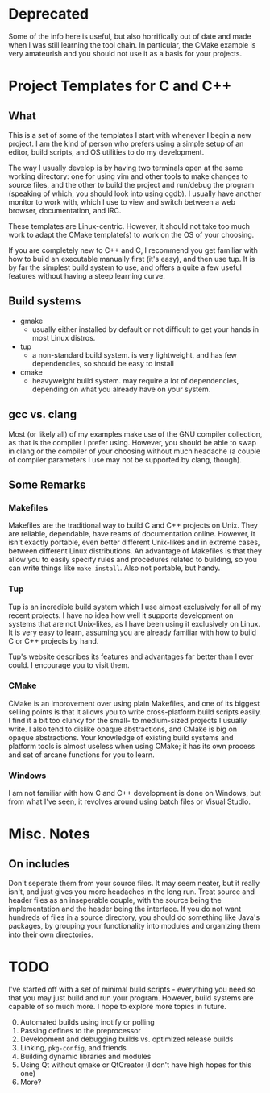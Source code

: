 # Deprecated

Some of the info here is useful, but also horrifically out of date and made when I was still learning the tool chain. In particular, the CMake example is very amateurish and you should not use it as a basis for your projects.


Project Templates for C and C++
===============================

What
----

This is a set of some of the templates I start with whenever I begin a new project. I
am the kind of person who prefers using a simple setup of an editor, build scripts,
and OS utilities to do my development.

The way I usually develop is by having two terminals open at the same working directory:
one for using vim and other tools to make changes to source files, and the other to build
the project and run/debug the program (speaking of which, you should look into using cgdb).
I usually have another monitor to work with, which I use to view and switch between a web
browser, documentation, and IRC.

These templates are Linux-centric.  However, it should not take too much work to
adapt the CMake template(s) to work on the OS of your choosing.

If you are completely new to C++ and C, I recommend you get familiar with how to build
an executable manually first (it's easy), and then use tup.  It is by far the simplest
build system to use, and offers a quite a few useful features without having a steep
learning curve.


Build systems
-------------

- gmake
    - usually either installed by default or not difficult to get your hands in
      most Linux distros.
- tup
    - a non-standard build system.  is very lightweight, and has few dependencies,
      so should be easy to install
- cmake
    - heavyweight build system.  may require a lot of dependencies, depending on
      what you already have on your system.


gcc vs. clang
-------------

Most (or likely all) of my examples make use of the GNU compiler collection, as
that is the compiler I prefer using.  However, you should be able to swap in clang
or the compiler of your choosing without much headache (a couple of compiler
parameters I use may not be supported by clang, though).


Some Remarks
------------

### Makefiles

Makefiles are the traditional way to build C and C++ projects on Unix.  They are
reliable, dependable, have reams of documentation online.  However, it isn't
exactly portable, even better different Unix-likes and in extreme cases, between
different Linux distributions.  An advantage of Makefiles is that they allow
you to easily specify rules and procedures related to building, so you can write
things like `make install`.  Also not portable, but handy.


### Tup

Tup is an incredible build system which I use almost exclusively for all of my
recent projects.  I have no idea how well it supports development on systems that
are not Unix-likes, as I have been using it exclusively on Linux.  It is very easy
to learn, assuming you are already familiar with how to build C or C++ projects by
hand.

Tup's website describes its features and advantages far better than I ever could.  I
encourage you to visit them.


### CMake

CMake is an improvement over using plain Makefiles, and one of its biggest selling
points is that it allows you to write cross-platform build scripts easily.  I
find it a bit too clunky for the small- to medium-sized projects I usually write.
I also tend to dislike opaque abstractions, and CMake is big on opaque abstractions.
Your knowledge of existing build systems and platform tools is almost useless when
using CMake; it has its own process and set of arcane functions for you to learn.


### Windows

I am not familiar with how C and C++ development is done on Windows, but from what
I've seen, it revolves around using batch files or Visual Studio.


Misc. Notes
===========

On includes
-----------

Don't seperate them from your source files.  It may seem neater, but it really isn't,
and just gives you more headaches in the long run.  Treat source and header files as an
inseperable couple, with the source being the implementation and the header being the
interface.  If you do not want hundreds of files in a source directory, you should
do something like Java's packages, by grouping your functionality into modules and
organizing them into their own directories.


TODO
====

I've started off with a set of minimal build scripts - everything you need so that you
may just build and run your program.  However, build systems are capable of so much more.
I hope to explore more topics in future.

0.  Automated builds using inotify or polling
1.  Passing defines to the preprocessor
2.  Development and debugging builds vs. optimized release builds
3.  Linking, `pkg-config`, and friends
4.  Building dynamic libraries and modules
5.  Using Qt without qmake or QtCreator (I don't have high hopes for this one)
6.  More?

